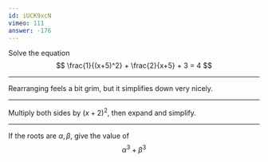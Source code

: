 ```yaml
---
id: iUCK9xcN
vimeo: 111
answer: -176
---
```


Solve the equation
$$
\frac{1}{(x+5)^2} + \frac{2}{x+5} + 3 = 4
$$

---

Rearranging feels a bit grim, but it simplifies down very nicely.

---

Multiply both sides by $(x+2)^2$, then expand and simplify.

---

If the roots are $\alpha, \beta$, give the value of
$$
\alpha^3 + \beta^3
$$
